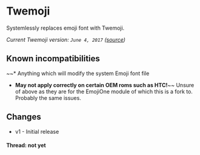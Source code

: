 # Twemoji
Systemlessly replaces emoji font with Twemoji.

*Current Twemoji version: `June 4, 2017` ([source](https://github.com/eosrei/twemoji-color-font/releases))*

## Known incompatibilities
~~* Anything which will modify the system Emoji font file
* **May not apply correctly on certain OEM roms such as HTC!**~~
Unsure of above as they are for the EmojiOne module of which this is a fork to. Probably the same issues.

## Changes
* v1 - Initial release


#### Thread: not yet
